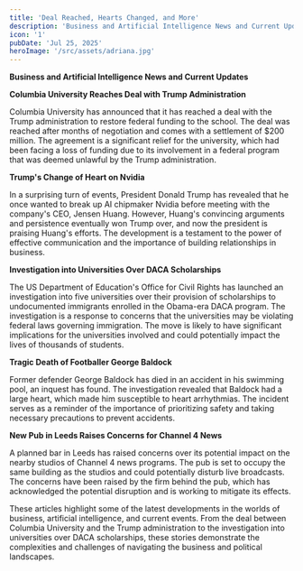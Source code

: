 ```yaml
---
title: 'Deal Reached, Hearts Changed, and More'
description: 'Business and Artificial Intelligence News and Current Updates: Columbia University reaches deal with Trump administration, Trumps change of heart on Nvidia, investigation into universities over DACA'
icon: '1'
pubDate: 'Jul 25, 2025'
heroImage: '/src/assets/adriana.jpg'
---
```


**Business and Artificial Intelligence News and Current Updates**

**Columbia University Reaches Deal with Trump Administration**

Columbia University has announced that it has reached a deal with the Trump administration to restore federal funding to the school. The deal was reached after months of negotiation and comes with a settlement of $200 million. The agreement is a significant relief for the university, which had been facing a loss of funding due to its involvement in a federal program that was deemed unlawful by the Trump administration.

**Trump's Change of Heart on Nvidia**

In a surprising turn of events, President Donald Trump has revealed that he once wanted to break up AI chipmaker Nvidia before meeting with the company's CEO, Jensen Huang. However, Huang's convincing arguments and persistence eventually won Trump over, and now the president is praising Huang's efforts. The development is a testament to the power of effective communication and the importance of building relationships in business.

**Investigation into Universities Over DACA Scholarships**

The US Department of Education's Office for Civil Rights has launched an investigation into five universities over their provision of scholarships to undocumented immigrants enrolled in the Obama-era DACA program. The investigation is a response to concerns that the universities may be violating federal laws governing immigration. The move is likely to have significant implications for the universities involved and could potentially impact the lives of thousands of students.

**Tragic Death of Footballer George Baldock**

Former defender George Baldock has died in an accident in his swimming pool, an inquest has found. The investigation revealed that Baldock had a large heart, which made him susceptible to heart arrhythmias. The incident serves as a reminder of the importance of prioritizing safety and taking necessary precautions to prevent accidents.

**New Pub in Leeds Raises Concerns for Channel 4 News**

A planned bar in Leeds has raised concerns over its potential impact on the nearby studios of Channel 4 news programs. The pub is set to occupy the same building as the studios and could potentially disturb live broadcasts. The concerns have been raised by the firm behind the pub, which has acknowledged the potential disruption and is working to mitigate its effects.

These articles highlight some of the latest developments in the worlds of business, artificial intelligence, and current events. From the deal between Columbia University and the Trump administration to the investigation into universities over DACA scholarships, these stories demonstrate the complexities and challenges of navigating the business and political landscapes.
